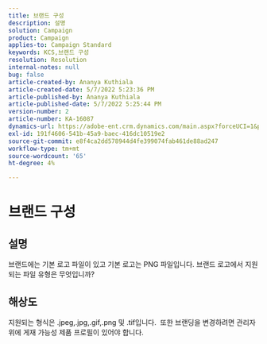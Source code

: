 ```yaml
---
title: 브랜드 구성
description: 설명
solution: Campaign
product: Campaign
applies-to: Campaign Standard
keywords: KCS,브랜드 구성
resolution: Resolution
internal-notes: null
bug: false
article-created-by: Ananya Kuthiala
article-created-date: 5/7/2022 5:23:36 PM
article-published-by: Ananya Kuthiala
article-published-date: 5/7/2022 5:25:44 PM
version-number: 2
article-number: KA-16087
dynamics-url: https://adobe-ent.crm.dynamics.com/main.aspx?forceUCI=1&pagetype=entityrecord&etn=knowledgearticle&id=eb93d768-2ace-ec11-a7b5-0022480a8e40
exl-id: 191f4606-541b-45a9-baec-416dc10519e2
source-git-commit: e8f4ca2dd578944d4fe399074fab461de88ad247
workflow-type: tm+mt
source-wordcount: '65'
ht-degree: 4%

---
```


# 브랜드 구성

## 설명


브랜드에는 기본 로고 파일이 있고 기본 로고는 PNG 파일입니다. 브랜드 로고에서 지원되는 파일 유형은 무엇입니까?


## 해상도


지원되는 형식은 .jpeg,.jpg,.gif,.png 및 .tif입니다.  또한 브랜딩을 변경하려면 관리자 위에 게재 가능성 제품 프로필이 있어야 합니다.
